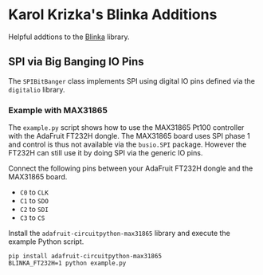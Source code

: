 # Karol Krizka's Blinka Additions

Helpful addtions to the [Blinka](https://circuitpython.org/blinka) library.

## SPI via Big Banging IO Pins
The `SPIBitBanger` class implements SPI using digital IO pins defined via the `digitalio` library.

### Example with MAX31865
The `example.py` script shows how to use the MAX31865 Pt100 controller with the AdaFruit FT232H dongle. The MAX31865 board uses SPI phase 1 and control is thus not available via the `busio.SPI` package. However the FT232H can still use it by doing SPI via the generic IO pins.

Connect the following pins between your AdaFruit FT232H dongle and the MAX31865 board.
- `C0` to `CLK`
- `C1` to `SDO`
- `C2` to `SDI`
- `C3` to `CS`

Install the `adafruit-circuitpython-max31865` library and execute the example Python script.
```shell
pip install adafruit-circuitpython-max31865
BLINKA_FT232H=1 python example.py
```
